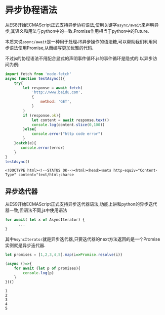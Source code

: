 
# 异步协程语法

从ES8开始ECMAScript正式支持异步协程语法,使用关键字`async/await`来声明异步,其语义和用法与python中的一致.Promise作用相当于python中的Future.

本质来说`async/await`是一种用于处理JS异步操作的语法糖,可以帮助我们利用同步语法使用Promise,从而编写更加优雅的代码.

不过js的协程语法不用配合显式的声明事件循环.js的事件循环是隐式的.以异步访问为例:


```javascript
import fetch from 'node-fetch'
async function testAsync(){
    try{
        let response = await fetch(
            'http://www.baidu.com',
            {
                method: 'GET', 
            }
        )
        if (response.ok){
            let content = await response.text()
            console.log(content.slice(0,100))
        }else{
            console.error("http code error")
        }
    }catch(e){
       console.error(error)
    }
}
testAsync()
```

    <!DOCTYPE html><!--STATUS OK--><html><head><meta http-equiv="Content-Type" content="text/html;charse


## 异步迭代器

从ES9开始ECMAScript正式支持异步迭代器语法,功能上讲和python的异步迭代器一致,但语法不同,js中使用语法

```js
for await( let x of AsyncIterator) {
      ...
}
```

其中`AsyncIterator`就是异步迭代器,只要迭代器的next方法返回的是一个Promise实例就是异步迭代器.


```javascript
let promises = [1,2,3,4,5].map(i=>Promise.resolve(i))
```


```javascript
(async ()=>{
    for await (let p of promises){
        console.log(p)
    }
})()
```

    1
    2
    3
    4
    5

